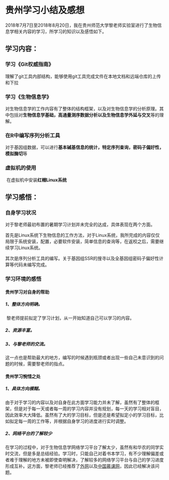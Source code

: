 # 		贵州学习小结及感想

​	2018年7月7日至2018年8月20日，我在贵州师范大学黎老师实验室进行了生物信息学相关内容的学习，所学习的知识以及感悟如下。

## 学习内容：

### 	学习《Git权威指南》

​		理解了git工具内部结构，能够使用git工具完成文件在本地文档和远端仓库的上传和下拉

### 	学习《生物信息学》

​		对生物信息学的工作内容有了整体的结构框架，以及对生物信息学的分析原理。其中包括对**生物信息学基础，高通量测序数据分析以及生物信息学外延与交叉**等的理解。

### 	在R中编写序列分析工具

​		对于基因组数据，可以进行**基本碱基信息的统计，特定序列查询，密码子偏好性，模拟酶切**等

### 	虚拟机的使用

​		在虚拟机中安装**红帽Linux系统**	

## 学习感悟：

### 	自身学习状况

​		对于黎老师最初布置的暑期学习计划并未完全的达成，具体表现在两个方面。

​		首先是Linux系统下生物信息的工作方法，对于Linux系统，我所完成的内容仅仅局限于系统安装，配置，必要软件安装，简单信息的查询等，在返校之后，需要继续学习Linux系统。

​		其次是序列分析工具的编写。关于基因组SSR的搜寻以及全基因组密码子偏好性计算等代码未编写完成。

### 	学习环境的感悟

#### 		贵州学习对自身的帮助

##### 			1、整体方向明确。

​				黎老师提前拟定了学习计划，从一开始知道自己可以学习的内容。

##### 			2、资源丰富。

##### 			3、与黎老师的交流。

​				这一点也是帮助最大的地方，编写的时候遇到瓶颈或者出现一些自己未意识到的问题的时候，需要黎老师的指点。

#### 		贵州学习惋惜之处

##### 			1、具体方向模糊。

​				由于对于学习的内容以及对自身在此方面学习能力并未了解，虽然有了整体的框架，但是对于每一天或者每一周的学习内容并没有规划，每一天的学习相对盲目，因此效率大大降低。虽然有了大的学习目标，但是还是希望拟定小的学习目标，比如拟定每一周的工作等，并根据自身学习的进度进行实时调整。

##### 			2、网络平台的了解较少

​				在学习的过程中，对于生物信息学网络学习平台了解太少，虽然有和华农的同学实时交流，但是多是总结经验。学习时，只能自己对着书本学习，有不少理解偏差或者难于理解的地方未被即使查明解决，了解较多的网络学习平台与自己的学习进度形成互补。这方面，黎老师已经推荐了[外网](www.coursera.org)以及[中国慕课网](https://www.icourse163.org/)，因此已经解决该问题。